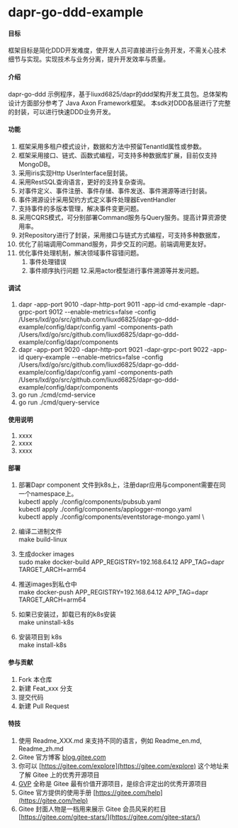 # dapr-go-ddd-example

#### 目标
框架目标是简化DDD开发难度，使开发人员可直接进行业务开发，不需关心技术细节与实现。实现技术与业务分离，提升开发效率与质量。

#### 介绍
dapr-go-ddd 示例程序，基于liuxd6825/dapr的ddd架构开发工具包。总体架构设计方面部分参考了 Java Axon Framework框架。
本sdk对DDD各层进行了完整的封装，可以进行快速DDD业务开发。

#### 功能
1. 框架采用多租户模式设计，数据和方法中预留TenantId属性或参数。
2. 框架采用接口、链式、函数式编程，可支持多种数据库扩展，目前仅支持MongoDB。
3. 采用iris实现Http UserInterface层封装。
4. 采用RestSQL查询语言，更好的支持复杂查询。
5. 对事件定义、事件注册、事件存储、事件发送、事件溯源等进行封装。
6. 事件溯源设计采用契约方式定义事件处理器EventHandler
7. 支持事件的多版本管理，解决事件变更问题。
8. 采用CQRS模式，可分别部署Command服务与Query服务。提高计算资源使用率。
9. 对Repository进行了封装，采用接口与链式方式编程，可支持多种数据库，
10. 优化了前端调用Command服务，异步交互的问题。前端调用更友好。
11. 优化事件处理机制，解决领域事件容错问题。
     1. 事件处理错误
     2. 事件顺序执行问题
12.采用actor模型进行事件溯源等并发问题。


#### 调试

1. dapr -app-port 9010 -dapr-http-port 9011 -app-id cmd-example -dapr-grpc-port 9012 --enable-metrics=false -config /Users/lxd/go/src/github.com/liuxd6825/dapr-go-ddd-example/config/dapr/config.yaml -components-path /Users/lxd/go/src/github.com/liuxd6825/dapr-go-ddd-example/config/dapr/components
2. dapr -app-port 9020 -dapr-http-port 9021 -dapr-grpc-port 9022 -app-id query-example --enable-metrics=false -config /Users/lxd/go/src/github.com/liuxd6825/dapr-go-ddd-example/config/dapr/config.yaml -components-path /Users/lxd/go/src/github.com/liuxd6825/dapr-go-ddd-example/config/dapr/components
3. go run ./cmd/cmd-service
4. go run ./cmd/query-service

#### 使用说明

1.  xxxx
2.  xxxx
3.  xxxx


#### 部署
1. 部署Dapr component 文件到k8s上，注册dapr应用与component需要在同一个namespace上。\
   kubectl apply ./config/components/pubsub.yaml\
   kubectl apply ./config/components/applogger-mongo.yaml \
   kubectl apply ./config/components/eventstorage-mongo.yaml \


3. 编译二进制文件\
   make build-linux


4. 生成docker images\
   sudo make docker-build APP_REGISTRY=192.168.64.12 APP_TAG=dapr TARGET_ARCH=arm64


5. 推送images到私仓中\
   make docker-push APP_REGISTRY=192.168.64.12 APP_TAG=dapr TARGET_ARCH=arm64

   
7. 如果已安装过，卸载已有的k8s安装\
   make uninstall-k8s


8. 安装项目到 k8s\
   make install-k8s


#### 参与贡献

1.  Fork 本仓库
2.  新建 Feat_xxx 分支
3.  提交代码
4.  新建 Pull Request


#### 特技

1. 使用 Readme\_XXX.md 来支持不同的语言，例如 Readme\_en.md, Readme\_zh.md
2. Gitee 官方博客 [blog.gitee.com](https://blog.gitee.com)
3. 你可以 [https://gitee.com/explore](https://gitee.com/explore) 这个地址来了解 Gitee 上的优秀开源项目
4. [GVP](https://gitee.com/gvp) 全称是 Gitee 最有价值开源项目，是综合评定出的优秀开源项目
5. Gitee 官方提供的使用手册 [https://gitee.com/help](https://gitee.com/help)
6. Gitee 封面人物是一档用来展示 Gitee 会员风采的栏目 [https://gitee.com/gitee-stars/](https://gitee.com/gitee-stars/)


